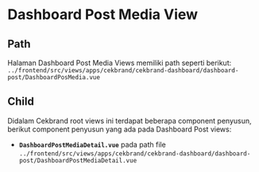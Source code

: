 # Dashboard Post Media View

## Path
Halaman Dashboard Post Media Views memiliki path seperti berikut:
```../frontend/src/views/apps/cekbrand/cekbrand-dashboard/dashboard-post/DashboardPosMedia.vue```

## Child
Didalam Cekbrand root views ini terdapat beberapa component penyusun, berikut component penyusun yang ada pada Dashboard Post views:
- **`DashboardPostMediaDetail.vue`** pada path file ```../frontend/src/views/apps/cekbrand/cekbrand-dashboard/dashboard-post/DashboardPostMediaDetail.vue```